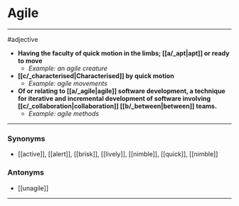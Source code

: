 # Agile
---
#adjective
- **Having the faculty of quick motion in the limbs; [[a/_apt|apt]] or ready to move**
	- _Example: an agile creature_
- **[[c/_characterised|Characterised]] by quick motion**
	- _Example: agile movements_
- **Of or relating to [[a/_agile|agile]] software development, a technique for iterative and incremental development of software involving [[c/_collaboration|collaboration]] [[b/_between|between]] teams.**
	- _Example: agile methods_
---
### Synonyms
- [[active]], [[alert]], [[brisk]], [[lively]], [[nimble]], [[quick]], [[nimble]]
### Antonyms
- [[unagile]]
---
